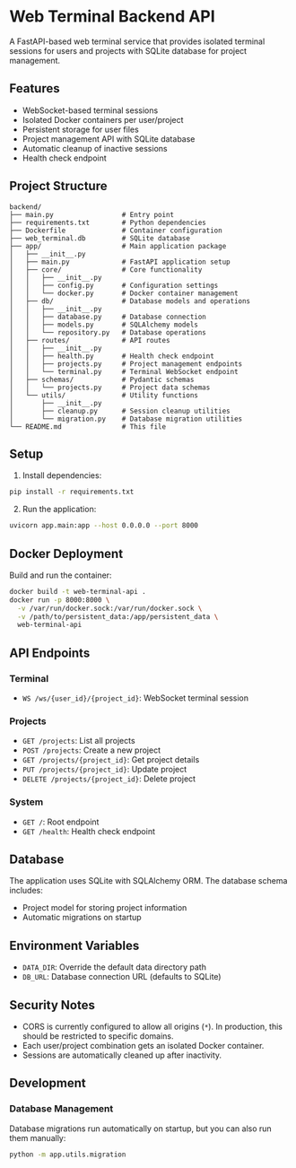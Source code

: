 # Web Terminal Backend API

A FastAPI-based web terminal service that provides isolated terminal sessions for users and projects with SQLite database for project management.

## Features

- WebSocket-based terminal sessions
- Isolated Docker containers per user/project
- Persistent storage for user files
- Project management API with SQLite database
- Automatic cleanup of inactive sessions
- Health check endpoint

## Project Structure

```
backend/
├── main.py                 # Entry point
├── requirements.txt        # Python dependencies
├── Dockerfile              # Container configuration
├── web_terminal.db         # SQLite database
├── app/                    # Main application package
│   ├── __init__.py
│   ├── main.py             # FastAPI application setup
│   ├── core/               # Core functionality
│   │   ├── __init__.py
│   │   ├── config.py       # Configuration settings
│   │   └── docker.py       # Docker container management
│   ├── db/                 # Database models and operations
│   │   ├── __init__.py
│   │   ├── database.py     # Database connection
│   │   ├── models.py       # SQLAlchemy models
│   │   └── repository.py   # Database operations
│   ├── routes/             # API routes
│   │   ├── __init__.py
│   │   ├── health.py       # Health check endpoint
│   │   ├── projects.py     # Project management endpoints
│   │   └── terminal.py     # Terminal WebSocket endpoint
│   ├── schemas/            # Pydantic schemas
│   │   └── projects.py     # Project data schemas
│   └── utils/              # Utility functions
│       ├── __init__.py
│       ├── cleanup.py      # Session cleanup utilities
│       └── migration.py    # Database migration utilities
└── README.md               # This file
```

## Setup

1. Install dependencies:

```bash
pip install -r requirements.txt
```

2. Run the application:

```bash
uvicorn app.main:app --host 0.0.0.0 --port 8000
```

## Docker Deployment

Build and run the container:

```bash
docker build -t web-terminal-api .
docker run -p 8000:8000 \
  -v /var/run/docker.sock:/var/run/docker.sock \
  -v /path/to/persistent_data:/app/persistent_data \
  web-terminal-api
```

## API Endpoints

### Terminal
- `WS /ws/{user_id}/{project_id}`: WebSocket terminal session

### Projects
- `GET /projects`: List all projects
- `POST /projects`: Create a new project
- `GET /projects/{project_id}`: Get project details
- `PUT /projects/{project_id}`: Update project
- `DELETE /projects/{project_id}`: Delete project

### System
- `GET /`: Root endpoint
- `GET /health`: Health check endpoint

## Database

The application uses SQLite with SQLAlchemy ORM. The database schema includes:

- Project model for storing project information
- Automatic migrations on startup

## Environment Variables

- `DATA_DIR`: Override the default data directory path
- `DB_URL`: Database connection URL (defaults to SQLite)

## Security Notes

- CORS is currently configured to allow all origins (`*`). In production, this should be restricted to specific domains.
- Each user/project combination gets an isolated Docker container.
- Sessions are automatically cleaned up after inactivity.

## Development


### Database Management

Database migrations run automatically on startup, but you can also run them manually:

```bash
python -m app.utils.migration
```

